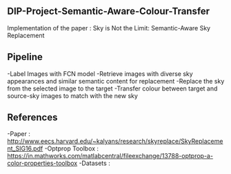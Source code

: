 ## DIP-Project-Semantic-Aware-Colour-Transfer
Implementation of the paper : Sky is Not the Limit: Semantic-Aware Sky Replacement

## Pipeline 

-Label Images with FCN model
-Retrieve images with diverse sky appearances and similar semantic content for replacement
-Replace the sky from the selected image to the target
-Transfer colour between target and source-sky images to match with the new sky

## References 
-Paper : http://www.eecs.harvard.edu/~kalyans/research/skyreplace/SkyReplacement_SIG16.pdf
-Optprop Toolbox : https://in.mathworks.com/matlabcentral/fileexchange/13788-optprop-a-color-properties-toolbox
-Datasets :
<insert dataset links>
